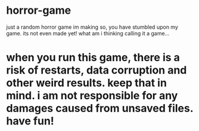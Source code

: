 # horror-game
just a random horror game im making
 so, you have stumbled upon my game. 
 its not even made yet! what am i thinking calling it a game...
 # when you run this game, there is a risk of restarts, data  corruption and other weird results. keep that in mind. i am not responsible for any damages caused from unsaved files. have fun!
